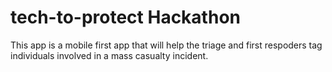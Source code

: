 # tech-to-protect Hackathon

This app is a mobile first app that will help the triage and first respoders tag individuals involved in a mass casualty incident.
